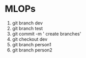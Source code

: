 # MLOPs
1. git branch dev
2. git branch test
3. git commit -m ' create branches'
4. git checkout dev
5. git branch person1
6. git branch person2